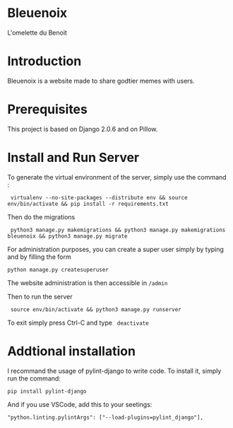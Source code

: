 # Bleuenoix
L'omelette du Benoit

# Introduction
Bleuenoix is a website made to share godtier memes with users.

# Prerequisites

This project is based on Django 2.0.6 and on Pillow.

# Install and Run Server

To generate the virtual environment of the server, simply use the command :

```  virtualenv --no-site-packages --distribute env && source env/bin/activate && pip install -r requirements.txt ```

Then do the migrations

```  python3 manage.py makemigrations && python3 manage.py makemigrations bleuenoix && python3 manage.py migrate ```

For administration purposes, you can create a super user simply by typing and by filling the form

``` python manage.py createsuperuser ```

The website administration is then accessible in ``` /admin ```

Then to run the server

```  source env/bin/activate && python3 manage.py runserver ```

To exit simply press Ctrl-C and type ``` deactivate```

# Addtional installation

I recommand the usage of pylint-django to write code. To install it, simply run the command:

``` pip install pylint-django ```

And if you use VSCode, add this to your seetings:

```"python.linting.pylintArgs": ["--load-plugins=pylint_django"],```
